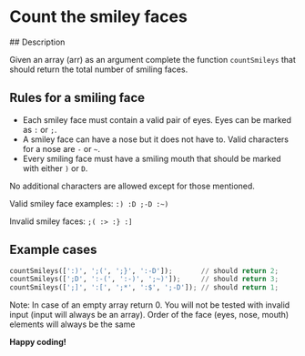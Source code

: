 # Count the smiley faces

## Description

Given an array (arr) as an argument complete the function `countSmileys` that should return the total number of smiling faces.

## Rules for a smiling face

* Each smiley face must contain a valid pair of eyes. Eyes can be marked as `:` or `;`.
* A smiley face can have a nose but it does not have to. Valid characters for a nose are `-` or `~`.
* Every smiling face must have a smiling mouth that should be marked with either `)` or `D`.

No additional characters are allowed except for those mentioned.

Valid smiley face examples:
`:) :D ;-D :~)`

Invalid smiley faces:
`;( :> :} :]`

## Example cases

```python
countSmileys([':)', ';(', ';}', ':-D']);       // should return 2;
countSmileys([';D', ':-(', ':-)', ';~)']);     // should return 3;
countSmileys([';]', ':[', ';*', ':$', ';-D']); // should return 1;
```

Note: In case of an empty array return 0. You will not be tested with invalid input (input will always be an array). Order of the face (eyes, nose, mouth) elements will always be the same

**Happy coding!**
